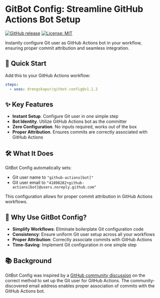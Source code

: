 # GitBot Config: Streamline GitHub Actions Bot Setup

[![GitHub release](https://img.shields.io/github/release/drengskapur/gitbot-config.svg)](https://github.com/drengskapur/gitbot-config/releases)
[![License: MIT](https://img.shields.io/badge/License-MIT-yellow.svg)](https://opensource.org/licenses/MIT)

Instantly configure Git user as GitHub Actions bot in your workflow, ensuring proper commit attribution and seamless integration.

## 🚀 Quick Start

Add this to your GitHub Actions workflow:

```yaml
steps:
  - uses: drengskapur/gitbot-config@v1.1.2
```

## ✨ Key Features

- **Instant Setup**. Configure Git user in one simple step
- **Bot Identity**. Utilize GitHub Actions bot as the committer
- **Zero Configuration**. No inputs required, works out of the box
- **Proper Attribution**. Ensures commits are correctly associated with GitHub Actions

## 🛠 What It Does

GitBot Config automatically sets:

- Git user name to `"github-actions[bot]"`
- Git user email to `"41898282+github-actions[bot]@users.noreply.github.com"`

This configuration allows for proper commit attribution in GitHub Actions workflows.

## 🌟 Why Use GitBot Config?

- **Simplify Workflows**: Eliminate boilerplate Git configuration code
- **Consistency**: Ensure uniform Git user setup across all your workflows
- **Proper Attribution**: Correctly associate commits with GitHub Actions
- **Time-Saving**: Implement Git configuration in one simple step

## 📚 Background

GitBot Config was inspired by a [GitHub community discussion](https://github.com/orgs/community/discussions/26560) on the correct method to set up the Git user for GitHub Actions. The community-discovered email address enables proper association of commits with the GitHub Actions bot.
